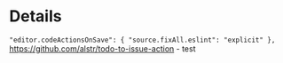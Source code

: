 # Details

`"editor.codeActionsOnSave": { "source.fixAll.eslint": "explicit" },`
https://github.com/alstr/todo-to-issue-action - test
